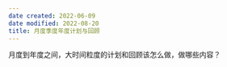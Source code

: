 ```yaml
---
date created: 2022-06-09
date modified: 2022-08-20
title: 月度季度年度计划与回顾
---
```


月度到年度之间，大时间粒度的计划和回顾该怎么做，做哪些内容？
